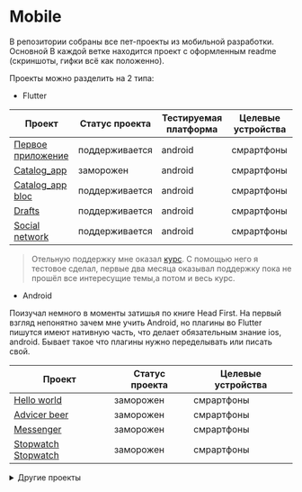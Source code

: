 # Mobile
В репозитории собраны все пет-проекты из мобильной разработки. Основной В каждой ветке находится проект с оформленным readme 
(скриншоты, гифки всё как положенно).

Проекты можно разделить на 2 типа:
- Flutter

| Проект                          | Статус проекта       | Тестируемая платформа| Целевые устройства |
| ------------------------------- | -------------------- | -------------------- | ------------------ |
| [Первое приложение][FirstApp]   | поддерживается       | android              | смрартфоны         | 
| [Catalog_app][OldCatalog]       | заморожен            | android              | смрартфоны         |
| [Catalog_app bloc][BlocCatalog] | поддерживается       | android              | смрартфоны         |
| [Drafts][Drafts]                | поддерживается       | android              | смрартфоны         |
| [Social network][SocialNetwork] | поддерживается       | android              | смрартфоны         |

>   Отельную поддержку мне оказал [курс][UdemyAcademiamind]. С помощью него я тестовое сделал, первые
>    два месяца оказывал поддержку пока не прошёл все интересущие темы,а потом и весь курс.
 
- Android

 Поизучал немного в моменты затишья по книге Head First. На первый взгляд непонятно зачем
 мне учить Android, но плагины во Flutter пишутся имеют нативную часть, что делает обязательным
 знание ios, android. Бывает такое что плагины нужно переделывать или писать свой.
  
| Проект                          | Статус проекта       | Целевые устройства |
| ------------------------------- | -------------------- | ------------------ |
| [Hello world][HelloWorld]       | заморожен            | смрартфоны         | 
| [Advicer beer][AdvicerBeer]     | заморожен            | смрартфоны         |
| [Messenger][Messanger]          | заморожен            | смрартфоны         |
| [Stopwatch] [Stopwatch]         | заморожен            | смрартфоны         |

<details>
    <summary>Другие проекты</summary>
        
<details> 
<summary>Mobile</summary>    
                                                                                                   
#### Flutter
                                                                                                                                 
| Проект                          | Статус проекта       | Тестируемая платформа| Целевые устройства |                       
| ------------------------------- | -------------------- | -------------------- | ------------------ |                       
| [Первое приложение][FirstApp]   | поддерживается       | android              | смрартфоны         |                       
| [Catalog_app][OldCatalog]       | заморожен            | android              | смрартфоны         |                       
| [Catalog_app bloc][BlocCatalog] | поддерживается       | android              | смрартфоны         |                       
| [Drafts][Drafts]                | поддерживается       | android              | смрартфоны         |                       
| [Social network][SocialNetwork] | поддерживается       | android              | смрартфоны         |                       
                                                                                                                                                                                                                                                                     
#### Android                                                                                                                    
                                                                                                                                                                                                                                                                                                                                     
| Проект                          | Статус проекта       | Целевые устройства |                                              
| ------------------------------- | -------------------- | ------------------ |                                              
| [Hello world][HelloWorld]       | заморожен            | смрартфоны         |                                              
| [Advicer beer][AdvicerBeer]     | заморожен            | смрартфоны         |                                              
| [Messenger][Messanger]          | заморожен            | смрартфоны         |                                              
| [Stopwatch] [Stopwatch]         | заморожен            | смрартфоны         |                                              
</details> 

<details> 
<summary>Mobile</summary>     
                                                                                                  
#### Flutter
                                                                                                                                 
| Проект                          | Статус проекта       | Тестируемая платформа| Целевые устройства |                       
| ------------------------------- | -------------------- | -------------------- | ------------------ |                       
| [Первое приложение][FirstApp]   | поддерживается       | android              | смрартфоны         |                       
| [Catalog_app][OldCatalog]       | заморожен            | android              | смрартфоны         |                       
| [Catalog_app bloc][BlocCatalog] | поддерживается       | android              | смрартфоны         |                       
| [Drafts][Drafts]                | поддерживается       | android              | смрартфоны         |                       
| [Social network][SocialNetwork] | поддерживается       | android              | смрартфоны         |                       
                                                                                                                                                                                                                                                                     
#### Android                                                                                                                    
                                                                                                                                                                                                                                                                                                                                     
| Проект                          | Статус проекта       | Целевые устройства |                                              
| ------------------------------- | -------------------- | ------------------ |                                              
| [Hello world][HelloWorld]       | заморожен            | смрартфоны         |                                              
| [Advicer beer][AdvicerBeer]     | заморожен            | смрартфоны         |                                              
| [Messenger][Messanger]          | заморожен            | смрартфоны         |                                              
| [Stopwatch] [Stopwatch]         | заморожен            | смрартфоны         |                                              
</details>                                                                                                                                 
</details>

 
[FirstApp]:<https://github.com/iebrosalin/mobile/tree/flutter/first_app_flutter>
[OldCatalog]:<https://github.com/iebrosalin/mobile/tree/flutter/catalog_app/old>
[BlocCatalog]:<https://github.com/iebrosalin/mobile/tree/flutter/catalog_app/bloc>
[BlocCatalog]:<https://github.com/iebrosalin/mobile/tree/flutter/catalog_app/bloc>
[Drafts]:<https://github.com/iebrosalin/mobile/tree/flutter/drafrs_flutter>
[SocialNetwork]:<https://github.com/iebrosalin/mobile/tree/flutter/social_network>
[UdemyAcademiamind]:<https://www.udemy.com/course/learn-flutter-dart-to-build-ios-android-apps/>

[HelloWorld]:<https://github.com/iebrosalin/mobile/tree/android/hello_world>
[AdvicerBeer]:<https://github.com/iebrosalin/mobile/tree/android/advicer_beer>
[Messanger]:<https://github.com/iebrosalin/mobile/tree/android/messanger>
[Stopwatch]:<https://github.com/iebrosalin/mobile/tree/android/stopwatch>